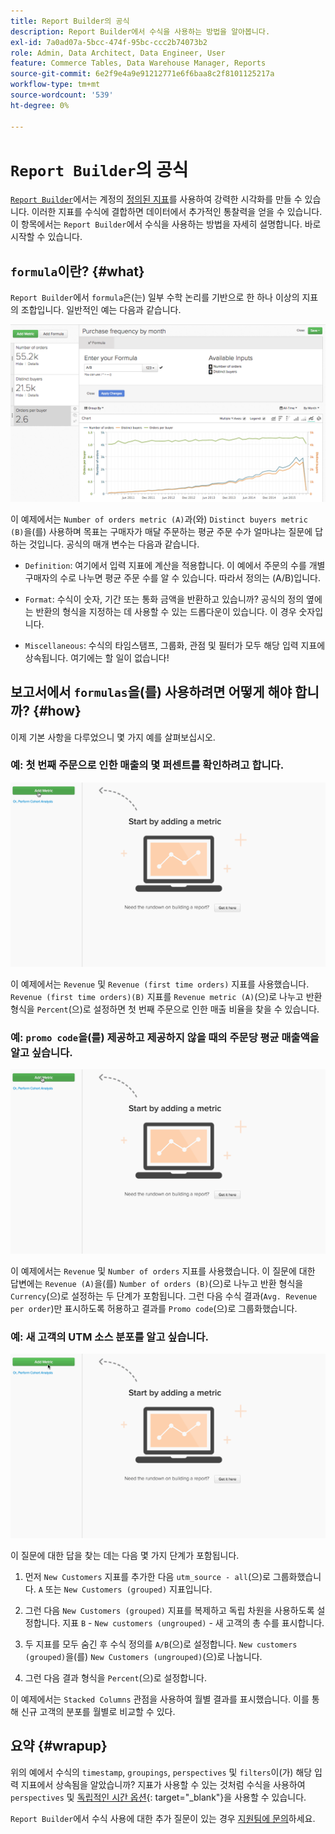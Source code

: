 ```yaml
---
title: Report Builder의 공식
description: Report Builder에서 수식을 사용하는 방법을 알아봅니다.
exl-id: 7a0ad07a-5bcc-474f-95bc-ccc2b74073b2
role: Admin, Data Architect, Data Engineer, User
feature: Commerce Tables, Data Warehouse Manager, Reports
source-git-commit: 6e2f9e4a9e91212771e6f6baa8c2f8101125217a
workflow-type: tm+mt
source-wordcount: '539'
ht-degree: 0%

---
```


# `Report Builder`의 공식

[`Report Builder`](../../tutorials/using-visual-report-builder.md)에서는 계정의 [정의된 지표](../../data-user/reports/ess-manage-data-metrics.md)를 사용하여 강력한 시각화를 만들 수 있습니다. 이러한 지표를 수식에 결합하면 데이터에서 추가적인 통찰력을 얻을 수 있습니다. 이 항목에서는 `Report Builder`에서 수식을 사용하는 방법을 자세히 설명합니다. 바로 시작할 수 있습니다.

## `formula`이란? {#what}

`Report Builder`에서 `formula`은(는) 일부 수학 논리를 기반으로 한 하나 이상의 지표의 조합입니다. 일반적인 예는 다음과 같습니다.

![](../../assets/formula-example.png)

이 예제에서는 `Number of orders metric (A)`과(와) `Distinct buyers metric (B)`을(를) 사용하며 목표는 구매자가 매달 주문하는 평균 주문 수가 얼마냐는 질문에 답하는 것입니다. 공식의 매개 변수는 다음과 같습니다.

* `Definition`: 여기에서 입력 지표에 계산을 적용합니다. 이 예에서 주문의 수를 개별 구매자의 수로 나누면 평균 주문 수를 알 수 있습니다. 따라서 정의는 (A/B)입니다.

* `Format`: 수식이 숫자, 기간 또는 통화 금액을 반환하고 있습니까? 공식의 정의 옆에는 반환의 형식을 지정하는 데 사용할 수 있는 드롭다운이 있습니다. 이 경우 숫자입니다.

* `Miscellaneous`: 수식의 타임스탬프, 그룹화, 관점 및 필터가 모두 해당 입력 지표에 상속됩니다. 여기에는 할 일이 없습니다!

## 보고서에서 `formulas`을(를) 사용하려면 어떻게 해야 합니까? {#how}

이제 기본 사항을 다루었으니 몇 가지 예를 살펴보십시오.

### 예: 첫 번째 주문으로 인한 매출의 몇 퍼센트를 확인하려고 합니다.

![처음 주문으로 인한 매출의 비율을 찾기 위해 수식 사용](../../assets/first_time_orders.gif)

이 예제에서는 `Revenue` 및 `Revenue (first time orders)` 지표를 사용했습니다. `Revenue (first time orders)(B)` 지표를 `Revenue metric (A)`(으)로 나누고 반환 형식을 `Percent`(으)로 설정하면 첫 번째 주문으로 인한 매출 비율을 찾을 수 있습니다.

### 예: `promo code`을(를) 제공하고 제공하지 않을 때의 주문당 평균 매출액을 알고 싶습니다.

![공식 사용을 통해 프로모션 코드 사용 여부에 관계없이 주문당 평균 매출액 찾기](../../assets/promo_code.gif)

이 예제에서는 `Revenue` 및 `Number of orders` 지표를 사용했습니다. 이 질문에 대한 답변에는 `Revenue (A)`을(를) `Number of orders (B)`(으)로 나누고 반환 형식을 `Currency`(으)로 설정하는 두 단계가 포함됩니다. 그런 다음 수식 결과(`Avg. Revenue per order`)만 표시하도록 허용하고 결과를 `Promo code`(으)로 그룹화했습니다.

### 예: 새 고객의 UTM 소스 분포를 알고 싶습니다.

![수식을 사용하여 새 고객의 UTM 원본 배포 찾기](../../assets/distro.gif)

이 질문에 대한 답을 찾는 데는 다음 몇 가지 단계가 포함됩니다.

1. 먼저 `New Customers` 지표를 추가한 다음 `utm_source - all`(으)로 그룹화했습니다. `A` 또는 `New Customers (grouped)` 지표입니다.

1. 그런 다음 `New Customers (grouped)` 지표를 복제하고 독립 차원을 사용하도록 설정합니다. 지표 `B` - `New customers (ungrouped)` - 새 고객의 총 수를 표시합니다.

1. 두 지표를 모두 숨긴 후 수식 정의를 `A/B`(으)로 설정합니다. `New customers (grouped)`을(를) `New Customers (ungrouped)`(으)로 나눕니다.

1. 그런 다음 결과 형식을 `Percent`(으)로 설정합니다.

이 예제에서는 `Stacked Columns` 관점을 사용하여 월별 결과를 표시했습니다. 이를 통해 신규 고객의 분포를 월별로 비교할 수 있다.

## 요약 {#wrapup}

위의 예에서 수식의 `timestamp`, `groupings`, `perspectives` 및 `filters`이(가) 해당 입력 지표에서 상속됨을 알았습니까? 지표가 사용할 수 있는 것처럼 수식을 사용하여 `perspectives` 및 [독립적인 시간 옵션](../../tutorials/time-options-visual-rpt-bldr.md){: target=&quot;_blank&quot;}을 사용할 수 있습니다.

`Report Builder`에서 수식 사용에 대한 추가 질문이 있는 경우 [지원팀에 문의](https://experienceleague.adobe.com/docs/commerce-knowledge-base/kb/troubleshooting/miscellaneous/mbi-service-policies.html?lang=ko)하세요.
